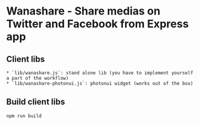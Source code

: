 # Wanashare - Share medias on Twitter and Facebook from Express app

## Client libs

    * `lib/wanashare.js`: stand alone lib (you have to implement yourself a part of the workflow)
    * `lib/wanashare-photonui.js`: photonui widget (works out of the box)

## Build client libs

    npm run build

